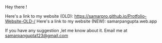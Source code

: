 Hey there !


Here's a link to my website (OLD): https://samarpro.github.io/Protfolio-Website-OLD-/
Here's a link to my website (NEW): samarpangupta.web.app

If you have any suggestion ,let me know about it.
Email me at samarpangupta123@gmail.com
